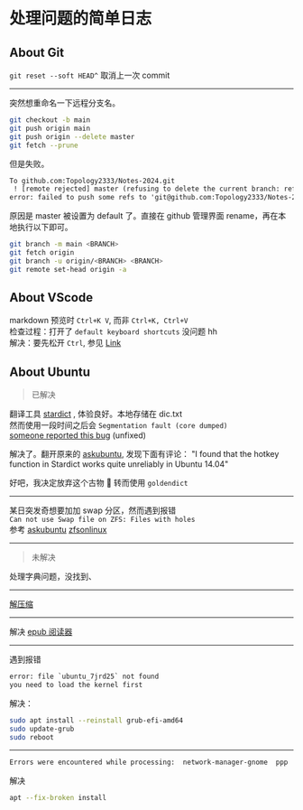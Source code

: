 # 处理问题的简单日志

<!-- ## 目录

Table Contents

- [About Git](#about-git)
- [About VScode](#about-vscode)
- [About Ubuntu](#about-ubuntu) -->

## About Git

`git reset --soft HEAD^` 取消上一次 commit

---

突然想重命名一下远程分支名。

```bash
git checkout -b main
git push origin main
git push origin --delete master
git fetch --prune
```

但是失败。

```txt
To github.com:Topology2333/Notes-2024.git
 ! [remote rejected] master (refusing to delete the current branch: refs/heads/master)
error: failed to push some refs to 'git@github.com:Topology2333/Notes-2024.git'
```

原因是 master 被设置为 default 了。直接在 github 管理界面 rename，再在本地执行以下即可。

```bash
git branch -m main <BRANCH>
git fetch origin
git branch -u origin/<BRANCH> <BRANCH>
git remote set-head origin -a
```

## About VScode

markdown 预览时 `Ctrl+K V`, 而非 `Ctrl+K, Ctrl+V`  
检查过程：打开了 `default keyboard shortcuts` 没问题 hh  
解决：要先松开 `Ctrl`, 参见 [Link](https://github.com/Microsoft/vscode/issues/60063#issuecomment-427585711)

## About Ubuntu

> 已解决

翻译工具 [stardict](https://askubuntu.com/questions/95252/is-there-any-application-tool-for-quick-translations-of-a-selected-word)
, 体验良好。本地存储在 dic.txt  
然而使用一段时间之后会 `Segmentation fault (core dumped)`  
[someone reported this bug](https://bugs.launchpad.net/ubuntu/+source/stardict/+bug/1999288) (unfixed)

解决了。翻开原来的 [askubuntu](https://askubuntu.com/questions/95252/is-there-any-application-tool-for-quick-translations-of-a-selected-word), 发现下面有评论：
"I found that the hotkey function in Stardict works quite unreliably in Ubuntu 14.04"

好吧，我决定放弃这个古物 🌾 转而使用 `goldendict`

---

某日突发奇想要加加 swap 分区，然而遇到报错  
`Can not use Swap file on ZFS: Files with holes`  
参考 [askubuntu](https://askubuntu.com/questions/1198903/can-not-use-swap-file-on-zfs-files-with-holes) [zfsonlinux](https://github.com/zfsonlinux/pkg-zfs/wiki/HOWTO-use-a-zvol-as-a-swap-device)

---

<!-- 为了下载字典而[安装 7-zip](https://gcore.com/learning/how-to-extract-7z-files-linux/)

```shell
sudo apt update
sudo apt install p7zip-full

7za x yourfile.7z #extract, ‘x’ stands for extract
``` -->

<!-- --- -->

> 未解决

处理字典问题，没找到、

---

[解压缩](https://phoenixnap.com/kb/extract-tar-gz-files-linux-command-line)

---

解决 [epub 阅读器](https://askubuntu.com/questions/14378/what-software-can-i-use-to-view-epub-documents)

---

遇到报错

```txt
error: file `ubuntu_7jrd25` not found
you need to load the kernel first
```

解决：

```bash
sudo apt install --reinstall grub-efi-amd64
sudo update-grub
sudo reboot
```

---

```bash
Errors were encountered while processing:  network-manager-gnome  ppp
```

解决

```bash
apt --fix-broken install
```

